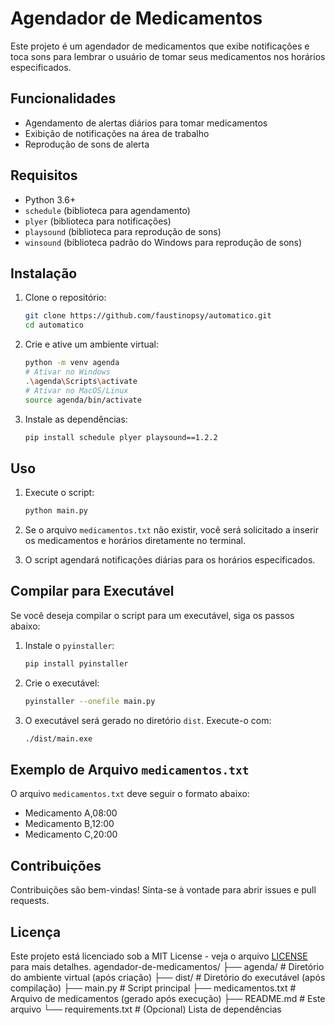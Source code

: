 # Agendador de Medicamentos

Este projeto é um agendador de medicamentos que exibe notificações e toca sons para lembrar o usuário de tomar seus medicamentos nos horários especificados.

## Funcionalidades

- Agendamento de alertas diários para tomar medicamentos
- Exibição de notificações na área de trabalho
- Reprodução de sons de alerta

## Requisitos

- Python 3.6+
- `schedule` (biblioteca para agendamento)
- `plyer` (biblioteca para notificações)
- `playsound` (biblioteca para reprodução de sons)
- `winsound` (biblioteca padrão do Windows para reprodução de sons)

## Instalação

1. Clone o repositório:
    ```bash
    git clone https://github.com/faustinopsy/automatico.git
    cd automatico
    ```

2. Crie e ative um ambiente virtual:
    ```bash
    python -m venv agenda
    # Ativar no Windows
    .\agenda\Scripts\activate
    # Ativar no MacOS/Linux
    source agenda/bin/activate
    ```

3. Instale as dependências:
    ```bash
    pip install schedule plyer playsound==1.2.2
    ```

## Uso

1. Execute o script:
    ```bash
    python main.py
    ```

2. Se o arquivo `medicamentos.txt` não existir, você será solicitado a inserir os medicamentos e horários diretamente no terminal.

3. O script agendará notificações diárias para os horários especificados.

## Compilar para Executável

Se você deseja compilar o script para um executável, siga os passos abaixo:

1. Instale o `pyinstaller`:
    ```bash
    pip install pyinstaller
    ```

2. Crie o executável:
    ```bash
    pyinstaller --onefile main.py
    ```

3. O executável será gerado no diretório `dist`. Execute-o com:
    ```bash
    ./dist/main.exe
    ```

## Exemplo de Arquivo `medicamentos.txt`

O arquivo `medicamentos.txt` deve seguir o formato abaixo:
- Medicamento A,08:00
- Medicamento B,12:00
- Medicamento C,20:00


## Contribuições

Contribuições são bem-vindas! Sinta-se à vontade para abrir issues e pull requests.

## Licença

Este projeto está licenciado sob a MIT License - veja o arquivo [LICENSE](LICENSE) para mais detalhes.
agendador-de-medicamentos/
├── agenda/                  # Diretório do ambiente virtual (após criação)
├── dist/                    # Diretório do executável (após compilação)
├── main.py                  # Script principal
├── medicamentos.txt         # Arquivo de medicamentos (gerado após execução)
├── README.md                # Este arquivo
└── requirements.txt         # (Opcional) Lista de dependências
